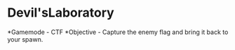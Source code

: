 # Devil'sLaboratory 

*Gamemode - CTF
*Objective - Capture the enemy flag and bring it back to your spawn.

